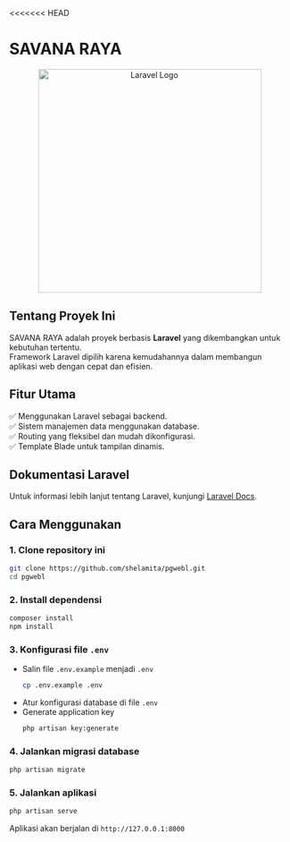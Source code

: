 <<<<<<< HEAD
# **SAVANA RAYA**

<p align="center">
  <a href="https://laravel.com" target="_blank">
    <img src="https://raw.githubusercontent.com/laravel/art/master/logo-lockup/5%20SVG/2%20CMYK/1%20Full%20Color/laravel-logolockup-cmyk-red.svg" width="400" alt="Laravel Logo">
  </a>
</p>

## **Tentang Proyek Ini**
SAVANA RAYA adalah proyek berbasis **Laravel** yang dikembangkan untuk kebutuhan tertentu.  
Framework Laravel dipilih karena kemudahannya dalam membangun aplikasi web dengan cepat dan efisien.

## **Fitur Utama**  
✅ Menggunakan Laravel sebagai backend.  
✅ Sistem manajemen data menggunakan database.  
✅ Routing yang fleksibel dan mudah dikonfigurasi.  
✅ Template Blade untuk tampilan dinamis.  

## **Dokumentasi Laravel**  
Untuk informasi lebih lanjut tentang Laravel, kunjungi [Laravel Docs](https://laravel.com/docs).  

## **Cara Menggunakan**  
### 1. Clone repository ini  
```sh
git clone https://github.com/shelamita/pgwebl.git
cd pgwebl
```

### 2. Install dependensi  
```sh
composer install
npm install
```

### 3. Konfigurasi file `.env`  
- Salin file `.env.example` menjadi `.env`  
  ```sh
  cp .env.example .env
  ```
- Atur konfigurasi database di file `.env`  
- Generate application key  
  ```sh
  php artisan key:generate
  ```

### 4. Jalankan migrasi database  
```sh
php artisan migrate
```

### 5. Jalankan aplikasi  
```sh
php artisan serve
```
Aplikasi akan berjalan di `http://127.0.0.1:8000`

